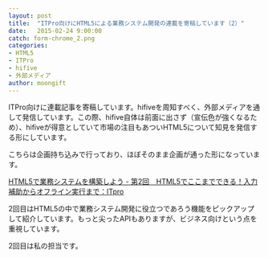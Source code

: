 ```yaml
---
layout: post
title:  "ITPro向けにHTML5による業務システム開発の連載を寄稿しています（2）"
date:   2015-02-24 9:00:00
catch: form-chrome_2.png
categories:
- HTML5
- ITPro
- hifive
- 外部メディア
author: moongift
---
```


ITPro向けに連載記事を寄稿しています。hifiveを周知すべく、外部メディアを通して発信しています。この際、hifive自体は前面に出さず（宣伝色が強くなるため）、hifiveが得意としていて市場の注目もあついHTML5について知見を発信する形にしています。

こちらは企画持ち込みで行っており、ほぼそのまま企画が通った形になっています。

[HTML5で業務システムを構築しよう - 第2回　HTML5でここまでできる！入力補助からオフライン実行まで：ITpro](http://itpro.nikkeibp.co.jp/atcl/column/14/121100125/020500003/)

2回目はHTML5の中で業務システム開発に役立つであろう機能をピックアップして紹介しています。もっと尖ったAPIもありますが、ビジネス向けという点を重視しています。

2回目は私の担当です。
